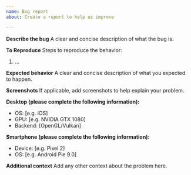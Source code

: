 ```yaml
---
name: Bug report
about: Create a report to help us improve

---
```


**Describe the bug**
A clear and concise description of what the bug is.

**To Reproduce**
Steps to reproduce the behavior:
1. ...

**Expected behavior**
A clear and concise description of what you expected to happen.

**Screenshots**
If applicable, add screenshots to help explain your problem.

**Desktop (please complete the following information):**
 - OS: [e.g. iOS]
 - GPU: [e.g. NVIDIA GTX 1080]
 - Backend: [OpenGL/Vulkan]

**Smartphone (please complete the following information):**
 - Device: [e.g. Pixel 2]
 - OS: [e.g. Android Pie 9.0]

**Additional context**
Add any other context about the problem here.
